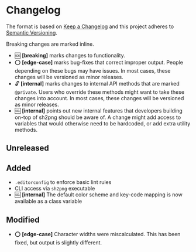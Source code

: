 # Changelog

The format is based on [Keep a Changelog](http://keepachangelog.com/) 
and this project adheres to [Semantic Versioning](http://semver.org/).

Breaking changes are marked inline.
- :sos: **[breaking]** marks changes to functionality.
- :o: **[edge-case]** marks bug-fixes that correct improper output.  People depending on these bugs may have issues.
  In most cases, these changes will be versioned as minor releases.
- :unlock: **[internal]** marks changes to internal API methods that are marked `@private`.
  Users who override these methods might want to take these changes into account.
  In most cases, these changes will be versioned as minor releases.
- :cool: **[internal]** points out new internal features that developers building on-top of sh2png should be aware of.
  A change might add access to variables that would otherwise need to be hardcoded, or add extra utility methods.

## Unreleased

## Added
- `.editorconfig` to enforce basic lint rules
- CLI access via `sh2png` executable
- :cool: **[internal]** The default color scheme and key-code mapping is now available as a class variable

## Modified
- :o: **[edge-case]** Character widths were miscalculated.  This has been fixed,
  but output is slightly different.
